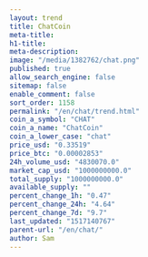 ```yaml
---
layout: trend
title: ChatCoin
meta-title: 
h1-title: 
meta-description: 
image: "/media/1382762/chat.png"
published: true
allow_search_engine: false
sitemap: false
enable_comment: false
sort_order: 1158
permalink: "/en/chat/trend.html"
coin_a_symbol: "CHAT"
coin_a_name: "ChatCoin"
coin_a_lower_case: "chat"
price_usd: "0.33519"
price_btc: "0.00002853"
24h_volume_usd: "4830070.0"
market_cap_usd: "1000000000.0"
total_supply: "1000000000.0"
available_supply: ""
percent_change_1h: "0.47"
percent_change_24h: "4.64"
percent_change_7d: "9.7"
last_updated: "1517140767"
parent-url: "/en/chat/"
author: Sam
---
```


